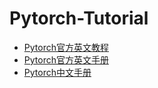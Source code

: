 # Pytorch-Tutorial
- [Pytorch官方英文教程](https://pytorch.org/tutorials/)   
- [Pytorch官方英文手册](https://pytorch.apachecn.org/)   
- [Pytorch中文手册](https://pytorch.apachecn.org/)  
